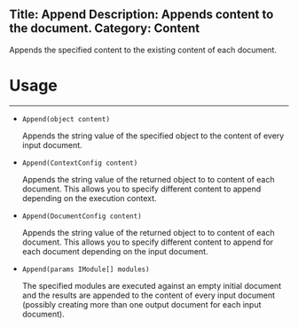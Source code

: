Title: Append
Description: Appends content to the document.
Category: Content
---
Appends the specified content to the existing content of each document.

# Usage
---

  - `Append(object content)`
  
    Appends the string value of the specified object to the content of every input document.

  - `Append(ContextConfig content)`
  
    Appends the string value of the returned object to to content of each document. This allows you to specify different content to append depending on the execution context.

  - `Append(DocumentConfig content)`
  
    Appends the string value of the returned object to to content of each document. This allows you to specify different content to append for each document depending on the input document.

  - `Append(params IModule[] modules)`
  
    The specified modules are executed against an empty initial document and the results are appended to the content of every input document (possibly creating more than one output document for each input document).